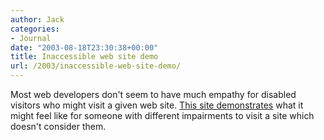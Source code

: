 ```yaml
---
author: Jack
categories:
- Journal
date: "2003-08-18T23:30:38+00:00"
title: Inaccessible web site demo
url: /2003/inaccessible-web-site-demo/
---
```


Most web developers don't seem to have much empathy for disabled visitors who might visit a given web site. [This site demonstrates][1] what it might feel like for someone with different impairments to visit a site which doesn't consider them.

 [1]: http://www.drc.gov.uk/newsroom/website1.asp "See the demo"